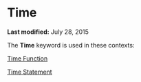 
# Time <keyword>

 **Last modified:** July 28, 2015

The  **Time** keyword is used in these contexts:

 [Time Function](53451748-04cf-04d2-b40d-c091753c7898.md)

 [Time Statement](9c11edf2-5eac-207a-985e-1e990f3e1b12.md)
